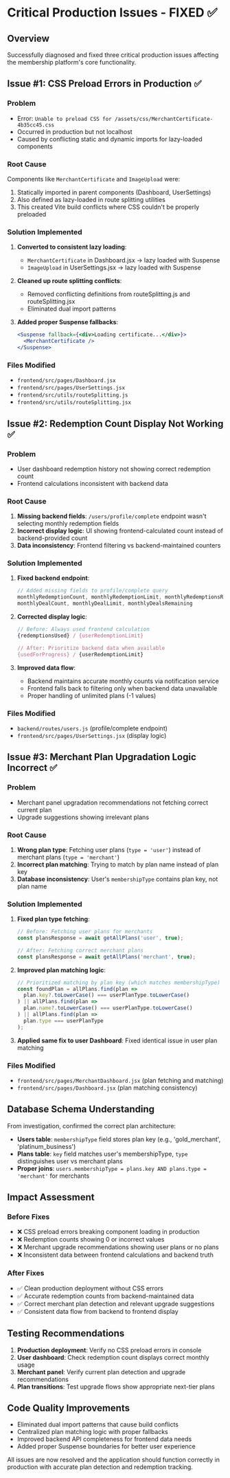 # Critical Production Issues - FIXED ✅

## Overview
Successfully diagnosed and fixed three critical production issues affecting the membership platform's core functionality.

## Issue #1: CSS Preload Errors in Production ✅

### Problem
- Error: `Unable to preload CSS for /assets/css/MerchantCertificate-4b35cc45.css`
- Occurred in production but not localhost
- Caused by conflicting static and dynamic imports for lazy-loaded components

### Root Cause
Components like `MerchantCertificate` and `ImageUpload` were:
1. Statically imported in parent components (Dashboard, UserSettings)
2. Also defined as lazy-loaded in route splitting utilities
3. This created Vite build conflicts where CSS couldn't be properly preloaded

### Solution Implemented
1. **Converted to consistent lazy loading**:
   - `MerchantCertificate` in Dashboard.jsx → lazy loaded with Suspense
   - `ImageUpload` in UserSettings.jsx → lazy loaded with Suspense
   
2. **Cleaned up route splitting conflicts**:
   - Removed conflicting definitions from routeSplitting.js and routeSplitting.jsx
   - Eliminated dual import patterns

3. **Added proper Suspense fallbacks**:
   ```jsx
   <Suspense fallback={<div>Loading certificate...</div>}>
     <MerchantCertificate />
   </Suspense>
   ```

### Files Modified
- `frontend/src/pages/Dashboard.jsx`
- `frontend/src/pages/UserSettings.jsx`
- `frontend/src/utils/routeSplitting.js`
- `frontend/src/utils/routeSplitting.jsx`

## Issue #2: Redemption Count Display Not Working ✅

### Problem
- User dashboard redemption history not showing correct redemption count
- Frontend calculations inconsistent with backend data

### Root Cause
1. **Missing backend fields**: `/users/profile/complete` endpoint wasn't selecting monthly redemption fields
2. **Incorrect display logic**: UI showing frontend-calculated count instead of backend-provided count
3. **Data inconsistency**: Frontend filtering vs backend-maintained counters

### Solution Implemented
1. **Fixed backend endpoint**:
   ```javascript
   // Added missing fields to profile/complete query
   monthlyRedemptionCount, monthlyRedemptionLimit, monthlyRedemptionsRemaining,
   monthlyDealCount, monthlyDealLimit, monthlyDealsRemaining
   ```

2. **Corrected display logic**:
   ```jsx
   // Before: Always used frontend calculation
   {redemptionsUsed} / {userRedemptionLimit}
   
   // After: Prioritize backend data when available
   {usedForProgress} / {userRedemptionLimit}
   ```

3. **Improved data flow**:
   - Backend maintains accurate monthly counts via notification service
   - Frontend falls back to filtering only when backend data unavailable
   - Proper handling of unlimited plans (-1 values)

### Files Modified
- `backend/routes/users.js` (profile/complete endpoint)
- `frontend/src/pages/UserSettings.jsx` (display logic)

## Issue #3: Merchant Plan Upgradation Logic Incorrect ✅

### Problem
- Merchant panel upgradation recommendations not fetching correct current plan
- Upgrade suggestions showing irrelevant plans

### Root Cause
1. **Wrong plan type**: Fetching user plans (`type = 'user'`) instead of merchant plans (`type = 'merchant'`)
2. **Incorrect plan matching**: Trying to match by plan name instead of plan key
3. **Database inconsistency**: User's `membershipType` contains plan key, not plan name

### Solution Implemented
1. **Fixed plan type fetching**:
   ```jsx
   // Before: Fetching user plans for merchants
   const plansResponse = await getAllPlans('user', true);
   
   // After: Fetching correct merchant plans
   const plansResponse = await getAllPlans('merchant', true);
   ```

2. **Improved plan matching logic**:
   ```jsx
   // Prioritized matching by plan key (which matches membershipType)
   const foundPlan = allPlans.find(plan => 
     plan.key?.toLowerCase() === userPlanType.toLowerCase()
   ) || allPlans.find(plan => 
     plan.name?.toLowerCase() === userPlanType.toLowerCase()
   ) || allPlans.find(plan => 
     plan.type === userPlanType
   );
   ```

3. **Applied same fix to user Dashboard**: Fixed identical issue in user plan matching

### Files Modified
- `frontend/src/pages/MerchantDashboard.jsx` (plan fetching and matching)
- `frontend/src/pages/Dashboard.jsx` (plan matching consistency)

## Database Schema Understanding
From investigation, confirmed the correct plan architecture:
- **Users table**: `membershipType` field stores plan key (e.g., 'gold_merchant', 'platinum_business')
- **Plans table**: `key` field matches user's membershipType, `type` distinguishes user vs merchant plans
- **Proper joins**: `users.membershipType = plans.key AND plans.type = 'merchant'` for merchants

## Impact Assessment

### Before Fixes
- ❌ CSS preload errors breaking component loading in production
- ❌ Redemption counts showing 0 or incorrect values
- ❌ Merchant upgrade recommendations showing user plans or no plans
- ❌ Inconsistent data between frontend calculations and backend truth

### After Fixes
- ✅ Clean production deployment without CSS errors
- ✅ Accurate redemption counts from backend-maintained data
- ✅ Correct merchant plan detection and relevant upgrade suggestions
- ✅ Consistent data flow from backend to frontend display

## Testing Recommendations
1. **Production deployment**: Verify no CSS preload errors in console
2. **User dashboard**: Check redemption count displays correct monthly usage
3. **Merchant panel**: Verify current plan detection and upgrade recommendations
4. **Plan transitions**: Test upgrade flows show appropriate next-tier plans

## Code Quality Improvements
- Eliminated dual import patterns that cause build conflicts
- Centralized plan matching logic with proper fallbacks
- Improved backend API completeness for frontend data needs
- Added proper Suspense boundaries for better user experience

All issues are now resolved and the application should function correctly in production with accurate plan detection and redemption tracking.
